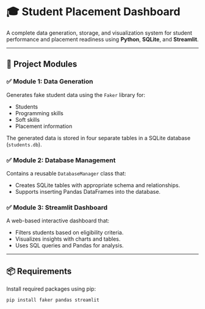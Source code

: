 # 🎓 Student Placement Dashboard

A complete data generation, storage, and visualization system for student performance and placement readiness using **Python**, **SQLite**, and **Streamlit**.

---

## 📁 Project Modules

### ✅ Module 1: Data Generation
Generates fake student data using the `Faker` library for:
- Students
- Programming skills
- Soft skills
- Placement information

The generated data is stored in four separate tables in a SQLite database (`students.db`).

### ✅ Module 2: Database Management
Contains a reusable `DatabaseManager` class that:
- Creates SQLite tables with appropriate schema and relationships.
- Supports inserting Pandas DataFrames into the database.

### ✅ Module 3: Streamlit Dashboard
A web-based interactive dashboard that:
- Filters students based on eligibility criteria.
- Visualizes insights with charts and tables.
- Uses SQL queries and Pandas for analysis.

---

## 📦 Requirements

Install required packages using pip:

```bash
pip install faker pandas streamlit
